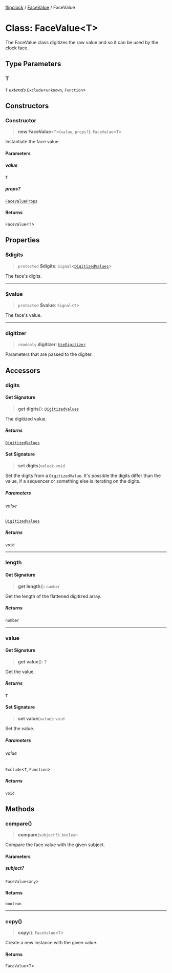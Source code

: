 [flipclock](../../index.md) / [FaceValue](../index.md) / FaceValue

# Class: FaceValue\<T\>

The FaceValue class digitizes the raw value and so it can be used by the
clock face.

## Type Parameters

### T

`T` *extends* `Exclude`\<`unknown`, `Function`\>

## Constructors

### Constructor

> **new FaceValue**\<`T`\>(`value`, `props?`): `FaceValue`\<`T`\>

Instantiate the face value.

#### Parameters

##### value

`T`

##### props?

[`FaceValueProps`](../type-aliases/FaceValueProps.md)

#### Returns

`FaceValue`\<`T`\>

## Properties

### $digits

> `protected` **$digits**: `Signal`\<[`DigitizedValues`](../../helpers/digitizer/type-aliases/DigitizedValues.md)\>

The face's digits.

***

### $value

> `protected` **$value**: `Signal`\<`T`\>

The face's value.

***

### digitizer

> `readonly` **digitizer**: [`UseDigitizer`](../../helpers/digitizer/type-aliases/UseDigitizer.md)

Parameters that are passed to the digiter.

## Accessors

### digits

#### Get Signature

> **get** **digits**(): [`DigitizedValues`](../../helpers/digitizer/type-aliases/DigitizedValues.md)

The digitized value.

##### Returns

[`DigitizedValues`](../../helpers/digitizer/type-aliases/DigitizedValues.md)

#### Set Signature

> **set** **digits**(`value`): `void`

Set the digits from a `DigitizedValue`. It's possible the digits differ
than the value, if a sequencer or something else is iterating on the
digits.

##### Parameters

###### value

[`DigitizedValues`](../../helpers/digitizer/type-aliases/DigitizedValues.md)

##### Returns

`void`

***

### length

#### Get Signature

> **get** **length**(): `number`

Get the length of the flattened digitized array.

##### Returns

`number`

***

### value

#### Get Signature

> **get** **value**(): `T`

Get the value.

##### Returns

`T`

#### Set Signature

> **set** **value**(`value`): `void`

Set the value.

##### Parameters

###### value

`Exclude`\<`T`, `Function`\>

##### Returns

`void`

## Methods

### compare()

> **compare**(`subject?`): `boolean`

Compare the face value with the given subject.

#### Parameters

##### subject?

`FaceValue`\<`any`\>

#### Returns

`boolean`

***

### copy()

> **copy**(): `FaceValue`\<`T`\>

Create a new instance with the given value.

#### Returns

`FaceValue`\<`T`\>
